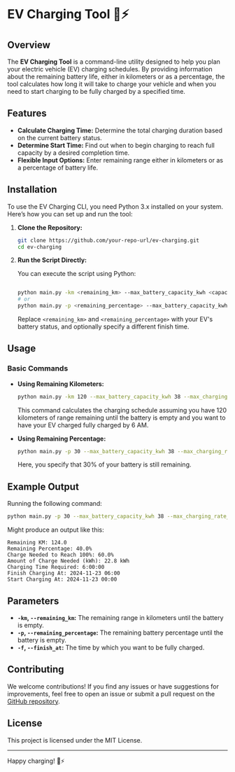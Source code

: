 # EV Charging Tool 🚗⚡

## Overview

The **EV Charging Tool** is a command-line utility designed to help you plan your electric vehicle (EV) charging schedules. By providing information about the remaining battery life, either in kilometers or as a percentage, the tool calculates how long it will take to charge your vehicle and when you need to start charging to be fully charged by a specified time.

## Features

- **Calculate Charging Time:** Determine the total charging duration based on the current battery status.
- **Determine Start Time:** Find out when to begin charging to reach full capacity by a desired completion time.
- **Flexible Input Options:** Enter remaining range either in kilometers or as a percentage of battery life.

## Installation

To use the EV Charging CLI, you need Python 3.x installed on your system. Here’s how you can set up and run the tool:

1. **Clone the Repository:**

   ```bash
   git clone https://github.com/your-repo-url/ev-charging.git
   cd ev-charging
   ```

2. **Run the Script Directly:**

   You can execute the script using Python:

   ```bash

   python main.py -km <remaining_km> --max_battery_capacity_kwh <capacity> --max_charging_rate_kwh <rate> --max_range_km <range>
   # or
   python main.py -p <remaining_percentage> --max_battery_capacity_kwh <capacity> --max_charging_rate_kwh <rate> --max_range_km <range>
   ```

   Replace `<remaining_km>` and `<remaining_percentage>` with your EV's battery status, and optionally specify a different finish time.

## Usage

### Basic Commands

- **Using Remaining Kilometers:**

  ```bash
  python main.py -km 120 --max_battery_capacity_kwh 38 --max_charging_rate_kwh 3.8 --max_range_km 310 -f 6:00
  ```

  This command calculates the charging schedule assuming you have 120 kilometers of range remaining until the battery is empty and you want to have your EV charged fully charged by 6 AM.

- **Using Remaining Percentage:**

  ```bash
  python main.py -p 30 --max_battery_capacity_kwh 38 --max_charging_rate_kwh 3.8 --max_range_km 310 -f 6:00
  ```

  Here, you specify that 30% of your battery is still remaining.

## Example Output

Running the following command:

```bash
python main.py -p 30 --max_battery_capacity_kwh 38 --max_charging_rate_kwh 3.8 --max_range_km 310 -f 6:00
```

Might produce an output like this:

```
Remaining KM: 124.0
Remaining Percentage: 40.0%
Charge Needed to Reach 100%: 60.0%
Amount of Charge Needed (kWh): 22.8 kWh
Charging Time Required: 6:00:00
Finish Charging At: 2024-11-23 06:00
Start Charging At: 2024-11-23 00:00
```

## Parameters

- **`-km`, `--remaining_km`:** The remaining range in kilometers until the battery is empty.
- **`-p`, `--remaining_percentage`:** The remaining battery percentage until the battery is empty.
- **`-f`, `--finish_at`:** The time by which you want to be fully charged.

## Contributing

We welcome contributions! If you find any issues or have suggestions for improvements, feel free to open an issue or submit a pull request on the [GitHub repository](https://github.com/your-repo-url/ev-charging).

## License

This project is licensed under the MIT License.

---

Happy charging! 🚗⚡
